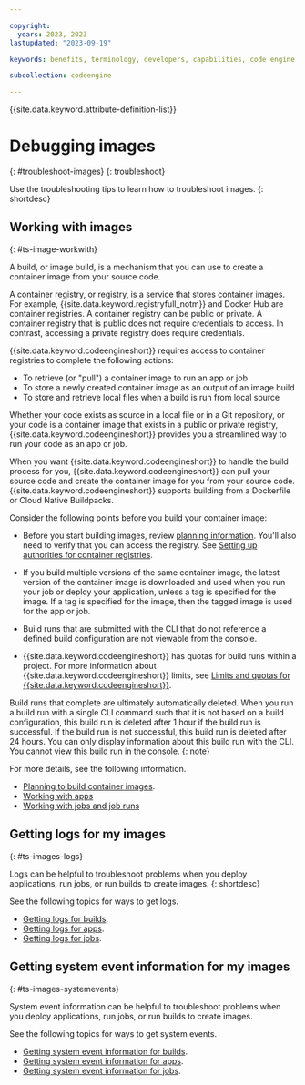 ```yaml
---

copyright:
  years: 2023, 2023
lastupdated: "2023-09-19"

keywords: benefits, terminology, developers, capabilities, code engine

subcollection: codeengine

---
```


{{site.data.keyword.attribute-definition-list}}

# Debugging images
{: #troubleshoot-images} 
{: troubleshoot}

Use the troubleshooting tips to learn how to troubleshoot images. 
{: shortdesc}


## Working with images
{: #ts-image-workwith}

A build, or image build, is a mechanism that you can use to create a container image from your source code. 

A container registry, or registry, is a service that stores container images. For example, {{site.data.keyword.registryfull_notm}} and Docker Hub are container registries. A container registry can be public or private. A container registry that is public does not require credentials to access. In contrast, accessing a private registry does require credentials.

{{site.data.keyword.codeengineshort}} requires access to container registries to complete the following actions:
- To retrieve (or "pull") a container image to run an app or job
- To store a newly created container image as an output of an image build
- To store and retrieve local files when a build is run from local source

Whether your code exists as source in a local file or in a Git repository, or your code is a container image that exists in a public or private registry, {{site.data.keyword.codeengineshort}} provides you a streamlined way to run your code as an app or job.

When you want {{site.data.keyword.codeengineshort}} to handle the build process for you, {{site.data.keyword.codeengineshort}} can pull your source code and create the container image for you from your source code. {{site.data.keyword.codeengineshort}} supports building from a Dockerfile or Cloud Native Buildpacks. 

Consider the following points before you build your container image:

* Before you start building images, review [planning information](/docs/codeengine?topic=codeengine-plan-build). You'll also need to verify that you can access the registry. See [Setting up authorities for container registries](/docs/codeengine?topic=codeengine-add-registry#authorities-registry).

* If you build multiple versions of the same container image, the latest version of the container image is downloaded and used when you run your job or deploy your application, unless a tag is specified for the image. If a tag is specified for the image, then the tagged image is used for the app or job. 

* Build runs that are submitted with the CLI that do not reference a defined build configuration are not viewable from the console.

* {{site.data.keyword.codeengineshort}} has quotas for build runs within a project. For more information about {{site.data.keyword.codeengineshort}} limits, see [Limits and quotas for {{site.data.keyword.codeengineshort}}](/docs/codeengine?topic=codeengine-limits). 

Build runs that complete are ultimately automatically deleted. When you run a build run with a single CLI command such that it is not based on a build configuration, this build run is deleted after 1 hour if the build run is successful. If the build run is not successful, this build run is deleted after 24 hours. You can only display information about this build run with the CLI. You cannot view this build run in the console.
{: note}

For more details, see the following information.  

* [Planning to build container images](/docs/codeengine?topic=codeengine-plan-build).
* [Working with apps](/docs/codeengine?topic=codeengine-application-workloads)
* [Working with jobs and job runs](/docs/codeengine?topic=codeengine-job-plan)


## Getting logs for my images
{: #ts-images-logs}

Logs can be helpful to troubleshoot problems when you deploy applications, run jobs, or run builds to create images. 
{: shortdesc}

See the following topics for ways to get logs. 

* [Getting logs for builds](/docs/codeengine?topic=codeengine-troubleshoot-build#ts-build-gettinglogs).
* [Getting logs for apps](/docs/codeengine?topic=codeengine-troubleshoot-apps#ts-app-gettinglogs).
* [Getting logs for jobs](/docs/codeengine?topic=codeengine-troubleshoot-job#ts-jobrun-gettinglogs).


## Getting system event information for my images
{: #ts-images-systemevents}

System event information can be helpful to troubleshoot problems when you deploy applications, run jobs, or run builds to create images. 

See the following topics for ways to get system events. 

* [Getting system event information for builds](/docs/codeengine?topic=codeengine-troubleshoot-build#ts-build-gettingevent).
* [Getting system event information for apps](/docs/codeengine?topic=codeengine-troubleshoot-apps#ts-app-gettingevent).
* [Getting system event information for jobs](/docs/codeengine?topic=codeengine-troubleshoot-job#ts-job-gettingevent).








